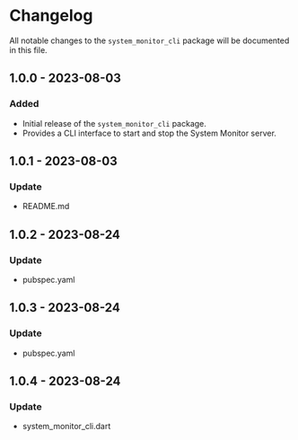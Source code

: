 # Changelog

All notable changes to the `system_monitor_cli` package will be documented in this file.

## 1.0.0 - 2023-08-03

### Added

- Initial release of the `system_monitor_cli` package.
- Provides a CLI interface to start and stop the System Monitor server.

## 1.0.1 - 2023-08-03

### Update

- README.md

## 1.0.2 - 2023-08-24

### Update

- pubspec.yaml

## 1.0.3 - 2023-08-24

### Update

- pubspec.yaml

## 1.0.4 - 2023-08-24

### Update

- system_monitor_cli.dart
